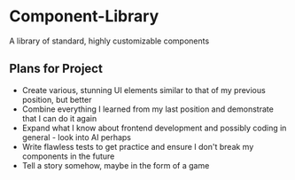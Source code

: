 # Component-Library

A library of standard, highly customizable components

## Plans for Project

- Create various, stunning UI elements similar to that of my previous position, but better
- Combine everything I learned from my last position and demonstrate that I can do it again
- Expand what I know about frontend development and possibly coding in general - look into AI perhaps
- Write flawless tests to get practice and ensure I don't break my components in the future
- Tell a story somehow, maybe in the form of a game
